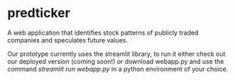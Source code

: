 # predticker
A web application that identifies stock patterns of publicly traded companies and speculates future values.

Our prototype currently uses the streamlit library, to run it either check out our deployed version (coming soon!) 
_or_ download webapp.py and use the command _streamlit run webapp.py_ in a python environment of your choice.
